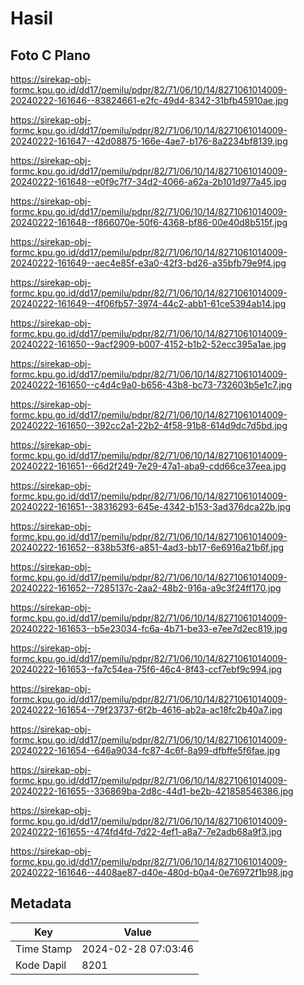 # Hasil

## Foto C Plano

https://sirekap-obj-formc.kpu.go.id/dd17/pemilu/pdpr/82/71/06/10/14/8271061014009-20240222-161646--83824661-e2fc-49d4-8342-31bfb45910ae.jpg

https://sirekap-obj-formc.kpu.go.id/dd17/pemilu/pdpr/82/71/06/10/14/8271061014009-20240222-161647--42d08875-166e-4ae7-b176-8a2234bf8139.jpg

https://sirekap-obj-formc.kpu.go.id/dd17/pemilu/pdpr/82/71/06/10/14/8271061014009-20240222-161648--e0f9c7f7-34d2-4066-a62a-2b101d977a45.jpg

https://sirekap-obj-formc.kpu.go.id/dd17/pemilu/pdpr/82/71/06/10/14/8271061014009-20240222-161648--f866070e-50f6-4368-bf86-00e40d8b515f.jpg

https://sirekap-obj-formc.kpu.go.id/dd17/pemilu/pdpr/82/71/06/10/14/8271061014009-20240222-161649--aec4e85f-e3a0-42f3-bd26-a35bfb79e9f4.jpg

https://sirekap-obj-formc.kpu.go.id/dd17/pemilu/pdpr/82/71/06/10/14/8271061014009-20240222-161649--4f06fb57-3974-44c2-abb1-61ce5394ab14.jpg

https://sirekap-obj-formc.kpu.go.id/dd17/pemilu/pdpr/82/71/06/10/14/8271061014009-20240222-161650--9acf2909-b007-4152-b1b2-52ecc395a1ae.jpg

https://sirekap-obj-formc.kpu.go.id/dd17/pemilu/pdpr/82/71/06/10/14/8271061014009-20240222-161650--c4d4c9a0-b656-43b8-bc73-732603b5e1c7.jpg

https://sirekap-obj-formc.kpu.go.id/dd17/pemilu/pdpr/82/71/06/10/14/8271061014009-20240222-161650--392cc2a1-22b2-4f58-91b8-614d9dc7d5bd.jpg

https://sirekap-obj-formc.kpu.go.id/dd17/pemilu/pdpr/82/71/06/10/14/8271061014009-20240222-161651--66d2f249-7e29-47a1-aba9-cdd66ce37eea.jpg

https://sirekap-obj-formc.kpu.go.id/dd17/pemilu/pdpr/82/71/06/10/14/8271061014009-20240222-161651--38316293-645e-4342-b153-3ad376dca22b.jpg

https://sirekap-obj-formc.kpu.go.id/dd17/pemilu/pdpr/82/71/06/10/14/8271061014009-20240222-161652--838b53f6-a851-4ad3-bb17-6e6916a21b6f.jpg

https://sirekap-obj-formc.kpu.go.id/dd17/pemilu/pdpr/82/71/06/10/14/8271061014009-20240222-161652--7285137c-2aa2-48b2-916a-a9c3f24ff170.jpg

https://sirekap-obj-formc.kpu.go.id/dd17/pemilu/pdpr/82/71/06/10/14/8271061014009-20240222-161653--b5e23034-fc6a-4b71-be33-e7ee7d2ec819.jpg

https://sirekap-obj-formc.kpu.go.id/dd17/pemilu/pdpr/82/71/06/10/14/8271061014009-20240222-161653--fa7c54ea-75f6-46c4-8f43-ccf7ebf9c994.jpg

https://sirekap-obj-formc.kpu.go.id/dd17/pemilu/pdpr/82/71/06/10/14/8271061014009-20240222-161654--79f23737-6f2b-4616-ab2a-ac18fc2b40a7.jpg

https://sirekap-obj-formc.kpu.go.id/dd17/pemilu/pdpr/82/71/06/10/14/8271061014009-20240222-161654--646a9034-fc87-4c6f-8a99-dfbffe5f6fae.jpg

https://sirekap-obj-formc.kpu.go.id/dd17/pemilu/pdpr/82/71/06/10/14/8271061014009-20240222-161655--336869ba-2d8c-44d1-be2b-421858546386.jpg

https://sirekap-obj-formc.kpu.go.id/dd17/pemilu/pdpr/82/71/06/10/14/8271061014009-20240222-161655--474fd4fd-7d22-4ef1-a8a7-7e2adb68a9f3.jpg

https://sirekap-obj-formc.kpu.go.id/dd17/pemilu/pdpr/82/71/06/10/14/8271061014009-20240222-161646--4408ae87-d40e-480d-b0a4-0e76972f1b98.jpg


## Metadata

| Key        | Value               |
| ---------- | ------------------- |
| Time Stamp | 2024-02-28 07:03:46 |
| Kode Dapil | 8201                |




